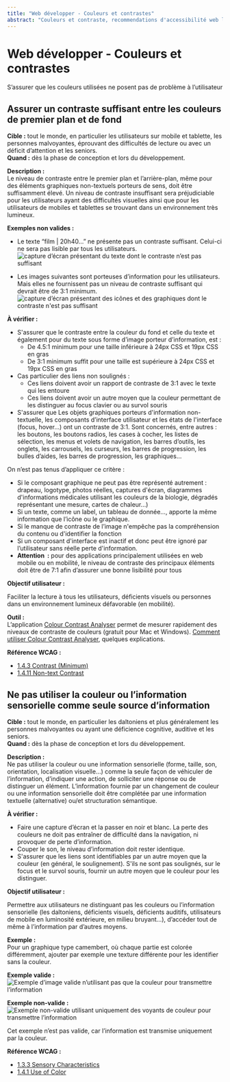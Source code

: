```yaml
---
title: "Web développer - Couleurs et contrastes"
abstract: "Couleurs et contraste, recommendations d'accessibilité web lors du développement"
---
```


# Web développer - Couleurs et contrastes

<p class="lead">S’assurer que les couleurs utilisées ne posent pas de problème à l’utilisateur</p>




## Assurer un contraste suffisant entre les couleurs de premier plan et de fond

**Cible&nbsp;:** tout le monde, en particulier les utilisateurs sur mobile et tablette, les personnes malvoyantes, éprouvant des difficultés de lecture ou avec un déficit d’attention et les seniors.   
**Quand&nbsp;:** dès la phase de conception et lors du développement.

**Description&nbsp;:**  
Le niveau de contraste entre le premier plan et l’arrière-plan, même pour des éléments graphiques non-textuels porteurs de sens, doit être suffisamment élevé.
Un niveau de contraste insuffisant sera préjudiciable pour les utilisateurs ayant des difficultés visuelles ainsi que pour les utilisateurs de mobiles et tablettes se trouvant dans un environnement très lumineux.

**Exemples non valides&nbsp;:**  
- Le texte “film | 20h40…” ne présente pas un contraste suffisant. Celui-ci ne sera pas lisible par tous les utilisateurs.  
![capture d’écran présentant du texte dont le contraste n’est pas suffisant](../../images/contraste.png)

- Les images suivantes sont porteuses d’information pour les utilisateurs. Mais elles ne fournissent pas un niveau de contraste suffisant qui devrait être de 3:1 minimum.
![capture d’écran présentant des icônes et des graphiques dont le contraste n'est pas suffisant](../../images/icones.png)

**À vérifier&nbsp;:**

- S'assurer que le contraste entre la couleur du fond et celle du texte et également pour du texte sous forme d’image porteur d’information, est :
  - De 4.5:1 minimum pour une taille inférieure à 24px <abbr>CSS</abbr> et 19px <abbr>CSS</abbr> en gras
  - De 3:1 minimum suffit pour une taille est supérieure à 24px <abbr>CSS</abbr> et 19px <abbr>CSS</abbr> en gras
- Cas particulier des liens non soulignés&nbsp;: 
  - Ces liens doivent avoir un rapport de contraste de 3:1 avec le texte qui les entoure
  - Ces liens doivent avoir un autre moyen que la couleur permettant de les distinguer au focus clavier ou au survol souris 
- S'assurer que Les objets graphiques porteurs d'information non-textuelle, les composants d’interface utilisateur et les états de l'interface (focus, hover...) ont un contraste de 3:1. Sont concernés, entre autres&nbsp;: les boutons, les boutons radios, les cases à cocher, les listes de sélection, les menus et volets de navigation, les barres d’outils, les onglets, les carrousels, les curseurs, les barres de progression, les bulles d’aides, les barres de progression, les graphiques… 

On n’est pas tenus d’appliquer ce critère&nbsp;:
  -	Si le composant graphique ne peut pas être représenté autrement&nbsp;: drapeau, logotype, photos réelles, captures d'écran, diagrammes d'informations médicales utilisant les couleurs de la biologie, dégradés représentant une mesure, cartes de chaleur…)
  -	Si un texte, comme un label, un tableau de donnée…, apporte la même information que l’icône ou le graphique.
  -	Si le manque de contraste de l’image n'empêche pas la compréhension du contenu ou d'identifier la fonction 
  - Si un composant d'interface est inactif et donc peut être ignoré par l’utilisateur sans réelle perte d'information.
- **Attention &nbsp;:** pour des applications principalement utilisées en web mobile ou en mobilité, le niveau de contraste des principaux éléments doit être de 7:1 afin d’assurer une bonne lisibilité pour tous


**Objectif utilisateur&nbsp;:**

Faciliter la lecture à tous les utilisateurs, déficients visuels ou personnes dans un environnement lumineux défavorable (en mobilité).

**Outil&nbsp;:**  
L’application <a href="http://www.paciellogroup.com/resources/contrastanalyser/" hreflang="en" lang="en">Colour Contrast Analyser</a> permet de mesurer rapidement des niveaux de contraste de couleurs (gratuit pour Mac et Windows). <a href="../../outils/methodes-et-outils-de-test/mesurer-contraste-couleurs/">Comment utiliser Colour Contrast Analyser</a>, quelques explications. 

**Référence <abbr>WCAG</abbr>&nbsp;:**
- <a lang="en" href="https://www.w3.org/TR/WCAG21/#contrast-minimum">1.4.3 Contrast (Minimum)</a>
- <a lang="en" href="https://www.w3.org/TR/WCAG21/#non-text-contrast">1.4.11 Non-text Contrast</a>




## Ne pas utiliser la couleur ou l’information sensorielle comme seule source d’information

**Cible&nbsp;:** tout le monde, en particulier les daltoniens et plus généralement les personnes malvoyantes ou ayant une déficience cognitive, auditive et les seniors.  
**Quand&nbsp;:** dès la phase de conception et lors du développement.

**Description&nbsp;:**  
Ne pas utiliser la couleur ou une information sensorielle (forme, taille, son, orientation, localisation visuelle…) comme la seule façon de véhiculer de l’information, d’indiquer une action, de solliciter une réponse ou de distinguer un élément. L’information fournie par un changement de couleur ou une information sensorielle doit être complétée par une information textuelle (alternative) ou/et structuration sémantique.

**À vérifier&nbsp;:**
- Faire une capture d’écran et la passer en noir et blanc. La perte des couleurs ne doit pas entraîner de difficulté dans la navigation, ni provoquer de perte d’information.
- Couper le son, le niveau d’information doit rester identique. 
- S'assurer que les liens sont identifiables par un autre moyen que la couleur (en général, le soulignement). S'ils ne sont pas soulignés, sur le focus et le survol souris, fournir un autre moyen que le couleur pour les distinguer.

**Objectif utilisateur&nbsp;:**

Permettre aux utilisateurs ne distinguant pas les couleurs ou l’information sensorielle (les daltoniens, déficients visuels, déficients auditifs, utilisateurs de mobile en luminosité extérieure, en milieu bruyant…), d’accéder tout de même à l’information par d’autres moyens.

**Exemple&nbsp;:**      
Pour un graphique type camembert, où chaque partie est colorée différemment, ajouter par exemple une texture différente pour les identifier sans la couleur.
 
**Exemple valide&nbsp;:**  
![Exemple d’image valide n’utilisant pas que la couleur pour transmettre l’information](../../images/couleur-ok.png)

**Exemple non-valide&nbsp;:**  
![Exemple non-valide utilisant uniquement des voyants de couleur pour transmettre l’information](../../images/couleur-ko.png)

Cet exemple n’est pas valide, car l’information est transmise uniquement par la couleur.

**Référence <abbr>WCAG</abbr>&nbsp;:**
- <a lang="en" href="https://www.w3.org/TR/WCAG21/#sensory-characteristics">1.3.3 Sensory Characteristics</a>
- <a lang="en" href="https://www.w3.org/TR/WCAG21/#use-of-color">1.4.1 Use of Color</a>
